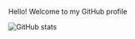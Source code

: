 Hello! Welcome to my GitHub profile


![GitHub stats](https://github-readme-stats.vercel.app/api?username=DannyO96&show_icons=true&theme=tokyonight)
